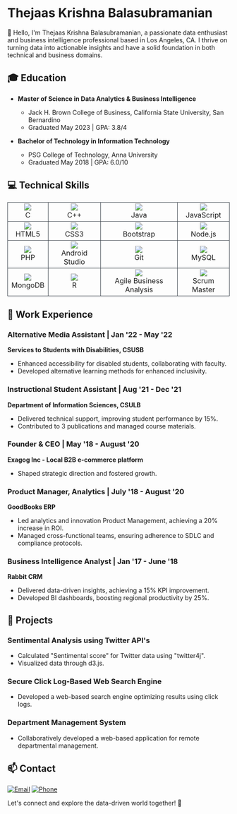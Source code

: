 # Thejaas Krishna Balasubramanian

👋 Hello, I'm Thejaas Krishna Balasubramanian, a passionate data enthusiast and business intelligence professional based in Los Angeles, CA. I thrive on turning data into actionable insights and have a solid foundation in both technical and business domains.

## 🎓 Education

- **Master of Science in Data Analytics & Business Intelligence**
  - Jack H. Brown College of Business, California State University, San Bernardino
  - Graduated May 2023 | GPA: 3.8/4

- **Bachelor of Technology in Information Technology**
  - PSG College of Technology, Anna University
  - Graduated May 2018 | GPA: 6.0/10

## 💻 Technical Skills


<table>
    <tr>
        <td align="center" style="border:1px solid #3A424A">
            <img src="https://img.shields.io/badge/C-%23A8B9CC.svg?style=for-the-badge&logo=c&logoColor=white">
            <br>C
        </td>
        <td align="center" style="border:1px solid #3A424A">
            <img src="https://img.shields.io/badge/C++-%2300599C.svg?style=for-the-badge&logo=c%2B%2B&logoColor=white">
            <br>C++
        </td>
        <td align="center" style="border:1px solid #3A424A">
            <img src="https://img.shields.io/badge/Java-%23ED8B00.svg?style=for-the-badge&logo=java&logoColor=white">
            <br>Java
        </td>
        <td align="center" style="border:1px solid #3A424A">
            <img src="https://img.shields.io/badge/JavaScript-%23F7DF1E.svg?style=for-the-badge&logo=javascript&logoColor=black">
            <br>JavaScript
        </td>
    </tr>
    <tr>
        <td align="center" style="border:1px solid #3A424A">
            <img src="https://img.shields.io/badge/HTML5-%23E34F26.svg?style=for-the-badge&logo=html5&logoColor=white">
            <br>HTML5
        </td>
        <td align="center" style="border:1px solid #3A424A">
            <img src="https://img.shields.io/badge/CSS3-%231572B6.svg?style=for-the-badge&logo=css3&logoColor=white">
            <br>CSS3
        </td>
        <td align="center" style="border:1px solid #3A424A">
            <img src="https://img.shields.io/badge/Bootstrap-%23563D7C.svg?style=for-the-badge&logo=bootstrap&logoColor=white">
            <br>Bootstrap
        </td>
        <td align="center" style="border:1px solid #3A424A">
            <img src="https://img.shields.io/badge/Node.js-%23339933.svg?style=for-the-badge&logo=node.js&logoColor=white">
            <br>Node.js
        </td>
    </tr>
    <tr>
        <td align="center" style="border:1px solid #3A424A">
            <img src="https://img.shields.io/badge/PHP-%23777BB4.svg?style=for-the-badge&logo=php&logoColor=white">
            <br>PHP
        </td>
        <td align="center" style="border:1px solid #3A424A">
            <img src="https://img.shields.io/badge/Android%20Studio-%233DDC84.svg?style=for-the-badge&logo=android-studio&logoColor=white">
            <br>Android Studio
        </td>
        <td align="center" style="border:1px solid #3A424A">
            <img src="https://img.shields.io/badge/Git-%23F05032.svg?style=for-the-badge&logo=git&logoColor=white">
            <br>Git
        </td>
        <td align="center" style="border:1px solid #3A424A">
            <img src="https://img.shields.io/badge/MySQL-%234479A1.svg?style=for-the-badge&logo=mysql&logoColor=white">
            <br>MySQL
        </td>
    </tr>
    <tr>
        <td align="center" style="border:1px solid #3A424A">
            <img src="https://img.shields.io/badge/MongoDB-%234EA94B.svg?style=for-the-badge&logo=mongodb&logoColor=white">
            <br>MongoDB
        </td>
        <td align="center" style="border:1px solid #3A424A">
            <img src="https://img.shields.io/badge/R-%23276DC3.svg?style=for-the-badge&logo=r&logoColor=white">
            <br>R
        </td>
        <td align="center" style="border:1px solid #3A424A">
            <img src="https://img.shields.io/badge/Agile%20Business%20Analysis-%230175C2.svg?style=for-the-badge&logo=agile&logoColor=white">
            <br>Agile Business Analysis
        </td>
        <td align="center" style="border:1px solid #3A424A">
            <img src="https://img.shields.io/badge/Scrum%20Master-%232952A3.svg?style=for-the-badge&logo=scrum&logoColor=white">
            <br>Scrum Master
        </td>
    </tr>
</table>

## 🚀 Work Experience

### Alternative Media Assistant | Jan '22 - May '22
**Services to Students with Disabilities, CSUSB**

- Enhanced accessibility for disabled students, collaborating with faculty.
- Developed alternative learning methods for enhanced inclusivity.

### Instructional Student Assistant | Aug '21 - Dec '21
**Department of Information Sciences, CSULB**

- Delivered technical support, improving student performance by 15%.
- Contributed to 3 publications and managed course materials.

### Founder & CEO | May '18 - August '20
**Exagog Inc - Local B2B e-commerce platform**

- Shaped strategic direction and fostered growth.

### Product Manager, Analytics | July '18 - August '20
**GoodBooks ERP**

- Led analytics and innovation Product Management, achieving a 20% increase in ROI.
- Managed cross-functional teams, ensuring adherence to SDLC and compliance protocols.

### Business Intelligence Analyst | Jan '17 - June '18
**Rabbit CRM**

- Delivered data-driven insights, achieving a 15% KPI improvement.
- Developed BI dashboards, boosting regional productivity by 25%.

## 🚀 Projects

### Sentimental Analysis using Twitter API's
- Calculated "Sentimental score" for Twitter data using "twitter4j".
- Visualized data through d3.js.

### Secure Click Log-Based Web Search Engine
- Developed a web-based search engine optimizing results using click logs.

### Department Management System
- Collaboratively developed a web-based application for remote departmental management.

## 📫 Contact

[![Email](https://img.shields.io/badge/Email-thejaasb%40gmail.com-blue)](mailto:thejaasb@gmail.com)
[![Phone](https://img.shields.io/badge/Phone-562--523--7587-blue)](tel:+15625237587)

Let's connect and explore the data-driven world together! 🚀
